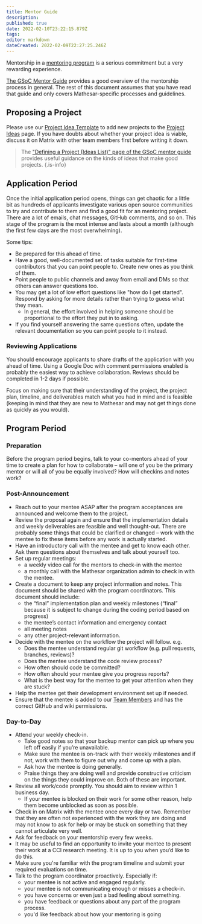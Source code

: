 ```yaml
---
title: Mentor Guide
description: 
published: true
date: 2022-02-10T23:22:15.879Z
tags: 
editor: markdown
dateCreated: 2022-02-09T22:27:25.246Z
---
```


Mentorship in a [mentoring program](/en/community/mentoring) is a serious commitment but a very rewarding experience. 

[The GSoC Mentor Guide](https://google.github.io/gsocguides/mentor/) provides a good overview of the mentorship process in general. The rest of this document assumes that you have read that guide and only covers Mathesar-specific processes and guidelines.

## Proposing a Project
Please use our [Project Idea Template](/en/community/mentoring/project-idea-template) to add new projects to the [Project Ideas](/en/community/mentoring/project-ideas) page. If you have doubts about whether your project idea is viable, discuss it on Matrix with other team members first before writing it down.

> The ["Defining a Project (Ideas List)" page of the GSoC mentor guide](https://google.github.io/gsocguides/mentor/defining-a-project-ideas-list) provides useful guidance on the kinds of ideas that make good projects.
{.is-info}

## Application Period
Once the initial application period opens, things can get chaotic for a little bit as hundreds of applicants investigate various open source communities to try and contribute to them and find a good fit for an mentoring project. There are a lot of emails, chat messages, GitHub comments, and so on. This stage of the program is the most intense and lasts about a month (although the first few days are the most overwhelming).

Some tips:
- Be prepared for this ahead of time.
- Have a good, well-documented set of tasks suitable for first-time contributors that you can point people to. Create new ones as you think of them.
- Point people to public channels and away from email and DMs so that others can answer questions too.
- You may get a lot of low effort questions like "how do I get started". Respond by asking for more details rather than trying to guess what they mean. 
  - In general, the effort involved in helping someone should be proportional to the effort they put in to asking.
- If you find yourself answering the same questions often, update the relevant documentation so you can point people to it instead.

### Reviewing Applications
You should encourage applicants to share drafts of the application with you ahead of time. Using a Google Doc with comment permissions enabled is probably the easiest way to achieve collaboration. Reviews should be completed in 1-2 days if possible.

Focus on making sure that their understanding of the project, the project plan, timeline, and deliverables match what you had in mind and is feasible (keeping in mind that they are new to Mathesar and may not get things done as quickly as you would).

## Program Period

### Preparation
Before the program period begins, talk to your co-mentors ahead of your time to create a plan for how to collaborate – will one of you be the primary mentor or will all of you be equally involved? How will checkins and notes work?

### Post-Announcement
- Reach out to your mentee ASAP after the program acceptances are announced and welcome them to the project.
- Review the proposal again and ensure that the implementation details and weekly deliverables are feasible and well thought-out. There are probably some things that could be clarified or changed – work with the mentee to fix these items before any work is actually started.
- Have an introductory call with the mentee and get to know each other. Ask them questions about themselves and talk about yourself too.
- Set up regular meetings: 
  - a weekly video call for the mentors to check-in with the mentee
  - a monthly call with the Mathesar organization admin to check in with the mentee.
- Create a document to keep any project information and notes. This document should be shared with the program coordinators. This document should include:
  - the “final” implementation plan and weekly milestones (“final” because it is subject to change during the coding period based on progress)
  - the mentee’s contact information and emergency contact
  - all meeting notes
  - any other project-relevant information.
- Decide with the mentee on the workflow the project will follow. e.g.
  - Does the mentee understand regular git workflow (e.g. pull requests, branches, reviews)?
  - Does the mentee understand the code review process?
  - How often should code be committed?
  - How often should your mentee give you progress reports?
  - What is the best way for the mentee to get your attention when they are stuck?
- Help the mentee get their development environment set up if needed.
- Ensure that the mentee is added to our [Team Members](/en/team/members) and has the correct GitHub and wiki permissions.

### Day-to-Day
- Attend your weekly check-in.
  - Take good notes so that your backup mentor can pick up where you left off easily if you’re unavailable.
  - Make sure the mentee is on-track with their weekly milestones and if not, work with them to figure out why and come up with a plan.
  - Ask how the mentee is doing generally.
  - Praise things they are doing well and provide constructive criticism on the things they could improve on. Both of these are important.
- Review all work/code promptly. You should aim to review within 1 business day.
  - If your mentee is blocked on their work for some other reason, help them become unblocked as soon as possible.
- Check in on Matrix with the mentee once every day or two. Remember that they are often not experienced with the work they are doing and may not know to ask for help or may be stuck on something that they cannot articulate very well.
- Ask for feedback on your mentorship every few weeks.
- It may be useful to find an opportunity to invite your mentee to present their work at a CCI research meeting. It is up to you when you’d like to do this.
- Make sure you're familiar with the program timeline and submit your required evaluations on time.
- Talk to the program coordinator proactively. Especially if:
  - your mentee is not active and engaged regularly.
  - your mentee is not communicating enough or misses a check-in.
  - you have concerns or even just a bad feeling about something.
  - you have feedback or questions about any part of the program process.
  - you'd like feedback about how your mentoring is going
